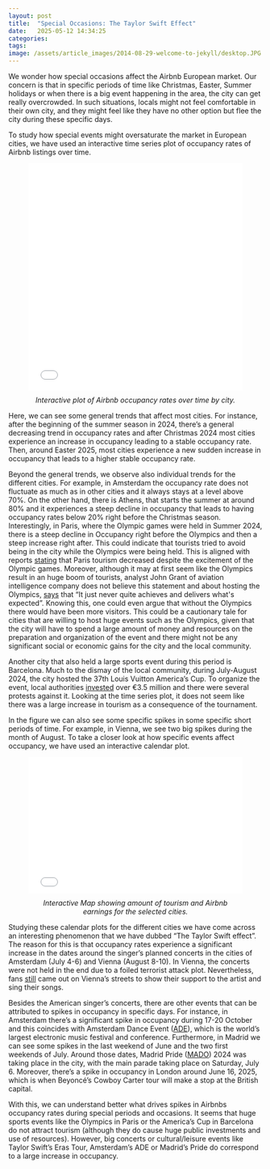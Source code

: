 ```yaml
---
layout: post
title:  "Special Occasions: The Taylor Swift Effect"
date:   2025-05-12 14:34:25
categories: 
tags: 
image: /assets/article_images/2014-08-29-welcome-to-jekyll/desktop.JPG
---
```

We wonder how special occasions affect the Airbnb European market. Our concern is that in specific periods of time like Christmas, Easter, Summer holidays or when there is a big event happening in the area, the city can get really overcrowded. In such situations, locals might not feel comfortable in their own city, and they might feel like they have no other option but flee the city during these specific days. 


To study how special events might oversaturate the market in European cities, we have used an interactive time series plot of occupancy rates of Airbnb listings over time. 


<figure style="margin-bottom: 0;">
  <iframe src="/assets/special_occ/bokeh_occupancy_timev2.html"
          width="100%"
          height="450px"
          style="border:none; display:block; margin:0 auto;"></iframe>
  <figcaption style="text-align: center; font-style: italic; margin-top: 10px;">
    Interactive plot of Airbnb occupancy rates over time by city.
  </figcaption>
</figure>



Here, we can see some general trends that affect most cities. For instance, after the beginning of the summer season in 2024, there’s a general decreasing trend in occupancy rates and after Christmas 2024 most cities experience an increase in occupancy leading to a stable occupancy rate. Then, around Easter 2025, most cities experience a new sudden increase in occupancy that leads to a higher stable occupancy rate.


Beyond the general trends, we observe also individual trends for the different cities. For example, in Amsterdam the occupancy rate does not fluctuate as much as in other cities and it always stays at a level above 70%. On the other hand, there is Athens, that starts the summer at around 80% and it experiences a steep decline in occupancy that leads to having occupancy rates below 20% right before the Christmas season. Interestingly, in Paris, where the Olympic games were held in Summer 2024, there is a steep decline in Occupancy right before the Olympics and then a steep increase right after. This could indicate that tourists tried to avoid being in the city while the Olympics were being held. This is aligned with reports [stating]( https://www.euronews.com/business/2024/07/31/paris-tourism-takes-a-plunge-despite-excitement-of-olympics-2024) that Paris tourism decreased despite the excitement of the Olympic games. Moreover, although it may at first seem like the Olympics result in an huge boom of tourists, analyst John Grant of aviation intelligence company does not believe this statement and about hosting the Olympics, [says]( https://www.euronews.com/business/2024/07/31/paris-tourism-takes-a-plunge-despite-excitement-of-olympics-2024)  that “It just never quite achieves and delivers what's expected”. Knowing this, one could even argue that without the Olympics there would have been more visitors. This could be a cautionary tale for cities that are willing to host huge events such as the Olympics, given that the city will have to spend a large amount of money and resources on the preparation and organization of the event and there might not be any significant social or economic gains for the city and the local community.


Another city that also held a large sports event during this period is Barcelona. Much to the dismay of the local community, during July-August 2024, the city hosted the 37th Louis Vuitton America’s Cup. To organize the event, local authorities [invested]( https://www.catalannews.com/business/item/americas-cup-leaves-35m-loss-for-barcelona-port-despite-positive-impact) over €3.5 million and there were several protests against it. Looking at the time series plot, it does not seem like there was a large increase in tourism as a consequence of the tournament.


In the figure we can also see some specific spikes in some specific short periods of time. For example, in Vienna, we see two big spikes during the month of August. To take a closer look at how specific events affect occupancy, we have used an interactive calendar plot. 


<figure style="margin-bottom: 0;">
  <iframe src="/assets/special_occ/bokeh_tabsv2.html"
          width="100%"
          height="270px"
          style="border:none; display:block; margin:0 auto;"></iframe>
  <figcaption style="text-align: center; font-style: italic; margin-top: 10px;">
    Interactive Map showing amount of tourism and Airbnb earnings for the selected cities.
  </figcaption>
</figure>


Studying these calendar plots for the different cities we have come across an interesting phenomenon that we have dubbed “The Taylor Swift effect”. The reason for this is that occupancy rates experience a significant increase in the dates around the singer’s planned concerts in the cities of Amsterdam (July 4-6) and Vienna (August 8-10). In Vienna, the concerts were not held in the end due to a foiled terrorist attack plot. Nevertheless, fans [still](https://www.bbc.com/news/articles/cp35wxendego) came out on Vienna’s streets to show their support to the artist and sing their songs.


Besides the American singer’s concerts, there are other events that can be attributed to spikes in occupancy in specific days. For instance, in Amsterdam there’s a significant spike in occupancy during 17-20 October and this coincides with Amsterdam Dance Event ([ADE]( https://www.amsterdam-dance-event.nl/en/)), which is the world’s largest electronic music festival and conference. Furthermore, in Madrid we can see some spikes in the last weekend of June and the two first weekends of July. Around those dates, Madrid Pride ([MADO]( https://www.elmundo.es/como/2024/07/03/66851405e85ecee4478b45b4.html)) 2024 was taking place in the city, with the main parade taking place on Saturday, July 6. Moreover, there’s a spike in occupancy in London around June 16, 2025, which is when Beyoncé’s Cowboy Carter tour will make a stop at the British capital.


With this, we can understand better what drives spikes in Airbnbs occupancy rates during special periods and occasions. It seems that huge sports events like the Olympics in Paris or the America’s Cup in Barcelona do not attract tourism (although they do cause huge public investments and use of resources). However, big concerts or cultural/leisure events like Taylor Swift’s Eras Tour, Amsterdam’s ADE or Madrid’s Pride do correspond to a large increase in occupancy.

